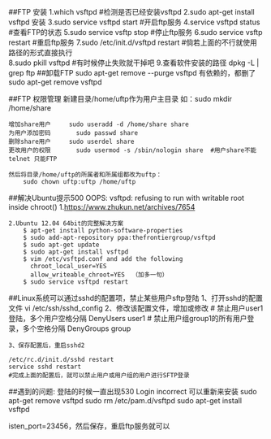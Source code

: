 ##FTP 安装
	1.which vsftpd #检测是否已经安装vsftpd
	2.sudo apt-get install vsftpd	安装
	3.sudo service vsftpd start #开启ftp服务
	4.service vsftpd status #查看FTP的状态
	5.sudo service vsftp stop #停止ftp服务
	6.sudo service vsftp restart #重启ftp服务
	7.sudo /etc/init.d/vsftpd restart #倘若上面的不行就使用路径的形式直接执行  
	8.sudo pkill vsftpd #有时候停止失败就干掉吧
	9.查看软件安装的路径
    	dpkg -L | grep ftp
##卸载FTP
	sudo apt-get remove --purge vsftpd   有依赖的，都删了
	sudo apt-get remove vsftpd

##FTP 权限管理
	新建目录/home/uftp作为用户主目录
	如：sudo mkdir /home/share
	
	增加share用户     sudo useradd -d /home/share share
	为用户添加密码       sudo passwd share
	删除share用户     sudo userdel share
	更改用户的权限       sudo usermod -s /sbin/nologin share  #用户share不能telnet 只能FTP

	然后将目录/home/uftp的所属者和所属组都改为uftp：
        sudo chown uftp:uftp /home/uftp


##解决Ubuntu提示500 OOPS: vsftpd: refusing to run with writable root inside chroot()
	1.https://www.zhukun.net/archives/7654

	2.Ubuntu 12.04 64bit的完整解决方案
		$ apt-get install python-software-properties
		$ sudo add-apt-repository ppa:thefrontiergroup/vsftpd
		$ sudo apt-get update
		$ sudo apt-get install vsftpd
		$ vim /etc/vsftpd.conf and add the following
		  chroot_local_user=YES
		  allow_writeable_chroot=YES  （加多一句）
		$ sudo service vsftpd restart



##Linux系统可以通过sshd的配置项，禁止某些用户sftp登陆
	1、打开sshd的配置文件
		vi /etc/ssh/sshd_config
	2、修改该配置文件，增加或修改
		# 禁止用户user1登陆，多个用户空格分隔
		DenyUsers user1
		# 禁止用户组group1的所有用户登录，多个空格分隔
		DenyGroups group

	3、保存配置后，重启sshd2

	/etc/rc.d/init.d/sshd restart
	service sshd restart
	#完成上面的配置后，就可以禁止用户或用户组的用户进行SFTP登录



##遇到的问题: 登陆的时候一直出现530 Login incorrect
	可以重新来安装
	sudo apt-get remove vsftpd
	sudo rm /etc/pam.d/vsftpd
	sudo apt-get install vsftpd 


isten_port=23456，然后保存，重启ftp服务就可以



	